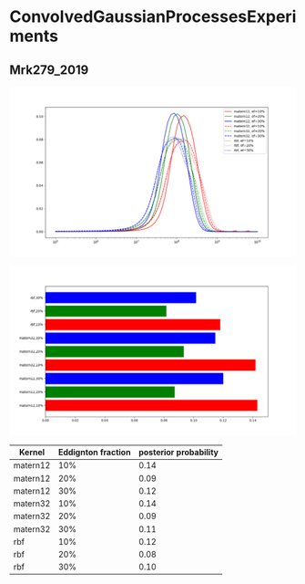 # ConvolvedGaussianProcessesExperiments

## Mrk279_2019

![Mrk279_2019](Mrk279_2019/Experiment1/Mrk279_2019_experiment1_posterior_curves.png)



![Mrk279_2019](Mrk279_2019/Experiment1/Mrk279_2019_experiment1_bar_plot.png)


| Kernel | Eddignton fraction | posterior probability |
| --- | --- | --- |
| matern12 | 10% | 0.14 |
| matern12 | 20% | 0.09 |
| matern12 | 30% | 0.12 |
| matern32 | 10% | 0.14 |
| matern32 | 20% | 0.09 |
| matern32 | 30% | 0.11 |
| rbf | 10% | 0.12 |
| rbf | 20% | 0.08 |
| rbf | 30% | 0.10 |
